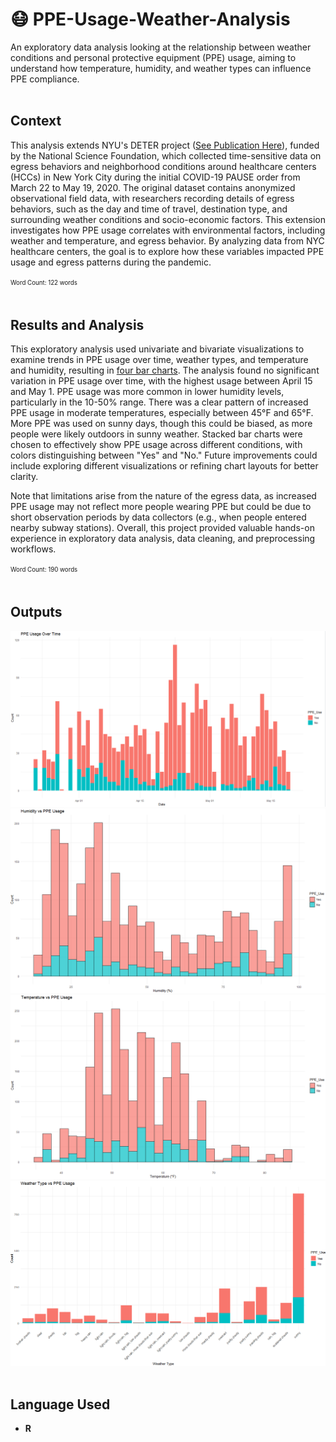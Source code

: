 # 😷 PPE-Usage-Weather-Analysis
An exploratory data analysis looking at the relationship between weather conditions and personal protective equipment (PPE) usage, aiming to understand how temperature, humidity, and weather types can influence PPE compliance.
<br><br>

## Context
This analysis extends NYU's DETER project ([See Publication Here](https://www.nature.com/articles/s41597-023-02692-0)), funded by the National Science Foundation, which collected time-sensitive data on egress behaviors and neighborhood conditions around healthcare centers (HCCs) in New York City during the initial COVID-19 PAUSE order from March 22 to May 19, 2020. The original dataset contains anonymized observational field data, with researchers recording details of egress behaviors, such as the day and time of travel, destination type, and surrounding weather conditions and socio-economic factors. This extension investigates how PPE usage correlates with environmental factors, including weather and temperature, and egress behavior. By analyzing data from NYC healthcare centers, the goal is to explore how these variables impacted PPE usage and egress patterns during the pandemic.

<sup><sub>Word Count: 122 words</sub></sup>
<br><br>

## Results and Analysis
This exploratory analysis used univariate and bivariate visualizations to examine trends in PPE usage over time, weather types, and temperature and humidity, resulting in [four bar charts](BarCharts). The analysis found no significant variation in PPE usage over time, with the highest usage between April 15 and May 1. PPE usage was more common in lower humidity levels, particularly in the 10-50% range. There was a clear pattern of increased PPE usage in moderate temperatures, especially between 45°F and 65°F. More PPE was used on sunny days, though this could be biased, as more people were likely outdoors in sunny weather. Stacked bar charts were chosen to effectively show PPE usage across different conditions, with colors distinguishing between "Yes" and "No." Future improvements could include exploring different visualizations or refining chart layouts for better clarity.

Note that limitations arise from the nature of the egress data, as increased PPE usage may not reflect more people wearing PPE but could be due to short observation periods by data collectors (e.g., when people entered nearby subway stations). Overall, this project provided valuable hands-on experience in exploratory data analysis, data cleaning, and preprocessing workflows.

<sup><sub>Word Count: 190 words</sub></sup>
<br><br>

## Outputs
![PPE-Usage-Over-Time](BarCharts/PPE-Usage-Over-Time.png)
![PPE-Usage-Vs-Humidity](BarCharts/PPE-Usage-Vs-Humidity.png)
![PPE-Usage-Vs-Temperature](BarCharts/PPE-Usage-Vs-Temperature.png)
![PPE-Usage-vs-Weather-Type](BarCharts/PPE-Usage-vs-Weather-Type.png)
<br><br>

## Language Used
- **R**
